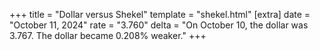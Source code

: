 +++
title = "Dollar versus Shekel"
template = "shekel.html"
[extra]
date = "October 11, 2024"
rate = "3.760"
delta = "On October 10, the dollar was 3.767. The dollar became 0.208% weaker."
+++
